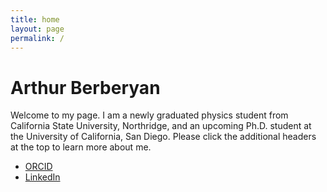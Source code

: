 ```yaml
---
title: home
layout: page
permalink: /
---
```

<head>
<title>Arthur Berberyan</title>
<meta name="google-site-verification" content="jFU2IiO8JgDQAU5ezo10jyJUL2tsa-I2r0Sb13pk2c0" />
</head>
<h1>Arthur Berberyan</h1>

Welcome to my page. I am a newly graduated physics student from California State University, Northridge, and an upcoming Ph.D. student at the University of California, San Diego. Please click the additional headers at the top to learn more about me.

- [ORCID](https://orcid.org/0009-0009-8695-2558)
- [LinkedIn](https://www.linkedin.com/in/arthurberberyan/)

<meta name="description" content="Academic website of Arthur Berberyan, graduate student, astronomer, researcher, UCSD.">
